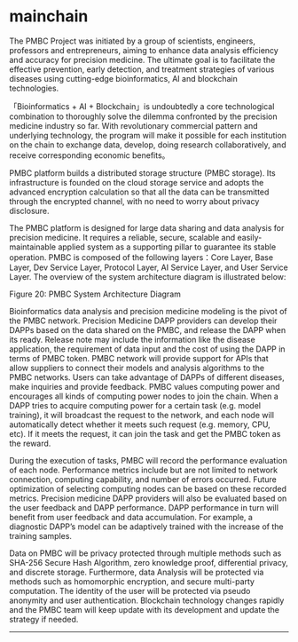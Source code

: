 # mainchain

The PMBC Project was initiated by a group of scientists, engineers, professors and entrepreneurs, aiming to enhance data analysis efficiency and accuracy for precision medicine. The ultimate goal is to facilitate the effective prevention, early detection, and treatment strategies of various diseases using cutting-edge bioinformatics, AI and blockchain technologies.

「Bioinformatics + AI + Blockchain」is undoubtedly a core technological combination to thoroughly solve the dilemma confronted by the precision medicine industry so far. With revolutionary commercial pattern and underlying technology, the program will make it possible for each institution on the chain to exchange data, develop, doing research collaboratively, and receive corresponding economic benefits。

PMBC platform builds a distributed storage structure (PMBC storage). Its infrastructure is founded on the cloud storage service and adopts the advanced encryption calculation so that all the data can be transmitted through the encrypted channel, with no need to worry about privacy disclosure.

The PMBC platform is designed for large data sharing and data analysis for precision medicine. It requires a reliable, secure, scalable and easily-maintainable applied system as a supporting pillar to guarantee its stable operation. 
PMBC is composed of the following layers：Core Layer, Base Layer, Dev Service Layer, Protocol Layer, AI Service Layer, and User Service Layer. The overview of the system architecture diagram is illustrated below:
 
Figure 20: PMBC System Architecture Diagram

Bioinformatics data analysis and precision medicine modeling is the pivot of the PMBC network. Precision Medicine DAPP providers can develop their DAPPs based on the data shared on the PMBC, and release the DAPP when its ready. Release note may include the information like the disease application, the requirement of data input and the cost of using the DAPP in terms of PMBC token. PMBC network will provide support for APIs that allow suppliers to connect their models and analysis algorithms to the PMBC networks. Users can take advantage of DAPPs of different diseases, make inquiries and provide feedback. PMBC values computing power and encourages all kinds of computing power nodes to join the chain. When a DAPP tries to acquire computing power for a certain task (e.g. model training), it will broadcast the request to the network, and each node will automatically detect whether it meets such request (e.g. memory, CPU, etc). If it meets the request, it can join the task and get the PMBC token as the reward.  

During the execution of tasks, PMBC will record the performance evaluation of each node. Performance metrics include but are not limited to network connection, computing capability, and number of errors occurred. Future optimization of selecting computing nodes can be based on these recorded metrics. Precision medicine DAPP providers will also be evaluated based on the user feedback and DAPP performance. DAPP performance in turn will benefit from user feedback and data accumulation. For example, a diagnostic DAPP’s model can be adaptively trained with the increase of the training samples. 

Data on PMBC will be privacy protected through multiple methods such as SHA-256 Secure Hash Algorithm, zero knowledge proof, differential privacy, and discrete storage. Furthermore, data Analysis will be protected via methods such as homomorphic encryption, and secure multi-party computation. The identity of the user will be protected via pseudo anonymity and user authentication. Blockchain technology changes rapidly and the PMBC team will keep update with its development and update the strategy if needed.


--------------------------------


